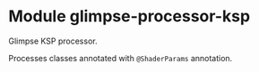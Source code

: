 # Module glimpse-processor-ksp

Glimpse KSP processor.

Processes classes annotated with `@ShaderParams` annotation.
